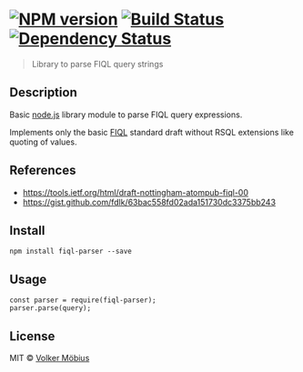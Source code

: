 #  [![NPM version][npm-image]][npm-url] [![Build Status][travis-image]][travis-url] [![Dependency Status][daviddm-url]][daviddm-image]

> Library to parse FIQL query strings

## Description

Basic [node.js] library module to parse FIQL query expressions.

Implements only the basic [FIQL] standard draft without RSQL extensions like quoting of values.

## References

* https://tools.ietf.org/html/draft-nottingham-atompub-fiql-00
* https://gist.github.com/fdlk/63bac558fd02ada151730dc3375bb243

## Install

	npm install fiql-parser --save
	
## Usage

	const parser = require(fiql-parser);
	parser.parse(query);

## License

MIT © [Volker Möbius]()

[npm-url]: https://npmjs.org/package/getenv-wire
[npm-image]: https://badge.fury.io/js/getenv-wire.svg
[travis-url]: https://travis-ci.org/vmoebius/getenv-wire
[travis-image]: https://travis-ci.org/vmoebius/getenv-wire.svg?branch=master
[daviddm-url]: https://david-dm.org/vmoebius/getenv-wire.svg?theme=shields.io
[daviddm-image]: https://david-dm.org/vmoebius/getenv-wire
[node.js]: https://nodejs.org
[FIQL]: https://tools.ietf.org/html/draft-nottingham-atompub-fiql-00
